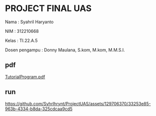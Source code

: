 # PROJECT FINAL UAS 

Nama : Syahril Haryanto

NIM : 312210668

Kelas : TI.22.A.5

Dosen pengampu : Donny Maulana, S.kom, M.kom, M.M.S.I.

## pdf

[TutorialProgram.pdf](https://github.com/Syhrlhrynt/ProjectUAS/files/13950013/TutorialProgram.pdf)


## run

https://github.com/Syhrlhrynt/ProjectUAS/assets/129706370/33253e85-963b-4334-b8da-325cdcaa9cd5







